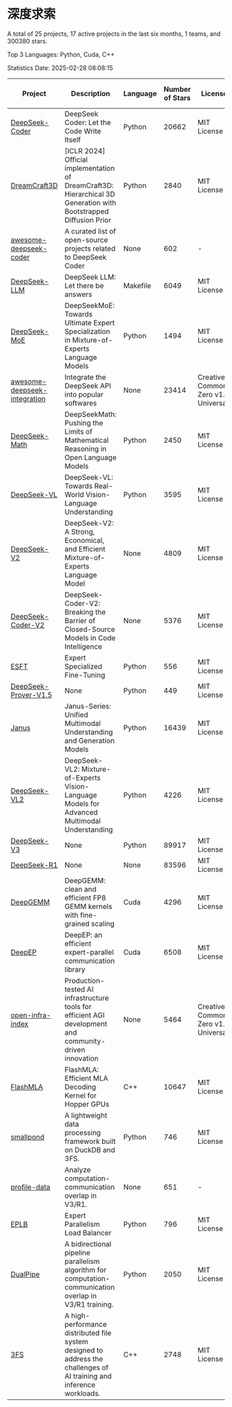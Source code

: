 # 深度求索

A total of 25 projects, 17 active projects in the last six months, 1 teams, and 300380 stars.

Top 3 Languages: Python, Cuda, C++

Statistics Date: 2025-02-28 08:08:15

| Project | Description | Language | Number of Stars | License | Creation Date | Last Updated Date | Last Pushed Date |
| --- | --- | --- | --- | --- | --- | --- | --- |
| [DeepSeek-Coder](https://github.com/deepseek-ai/DeepSeek-Coder) | DeepSeek Coder: Let the Code Write Itself | Python | 20662 | MIT License | 2023-10-20 | 2025-02-28 | 2024-05-21 |
| [DreamCraft3D](https://github.com/deepseek-ai/DreamCraft3D) | [ICLR 2024] Official implementation of DreamCraft3D: Hierarchical 3D Generation with Bootstrapped Diffusion Prior | Python | 2840 | MIT License | 2023-10-23 | 2025-02-28 | 2024-08-21 |
| [awesome-deepseek-coder](https://github.com/deepseek-ai/awesome-deepseek-coder) | A curated list of open-source projects related to DeepSeek Coder | None | 602 | - | 2023-11-06 | 2025-02-27 | 2024-04-03 |
| [DeepSeek-LLM](https://github.com/deepseek-ai/DeepSeek-LLM) | DeepSeek LLM: Let there be answers | Makefile | 6049 | MIT License | 2023-11-29 | 2025-02-28 | 2024-02-04 |
| [DeepSeek-MoE](https://github.com/deepseek-ai/DeepSeek-MoE) | DeepSeekMoE: Towards Ultimate Expert Specialization in Mixture-of-Experts Language Models | Python | 1494 | MIT License | 2024-01-02 | 2025-02-28 | 2024-01-16 |
| [awesome-deepseek-integration](https://github.com/deepseek-ai/awesome-deepseek-integration) | Integrate the DeepSeek API into popular softwares | None | 23414 | Creative Commons Zero v1.0 Universal | 2024-01-11 | 2025-02-28 | 2025-02-28 |
| [DeepSeek-Math](https://github.com/deepseek-ai/DeepSeek-Math) | DeepSeekMath: Pushing the Limits of Mathematical Reasoning in Open Language Models | Python | 2450 | MIT License | 2024-02-05 | 2025-02-28 | 2024-04-15 |
| [DeepSeek-VL](https://github.com/deepseek-ai/DeepSeek-VL) | DeepSeek-VL: Towards Real-World Vision-Language Understanding | Python | 3595 | MIT License | 2024-03-07 | 2025-02-28 | 2024-04-24 |
| [DeepSeek-V2](https://github.com/deepseek-ai/DeepSeek-V2) | DeepSeek-V2: A Strong, Economical, and Efficient Mixture-of-Experts Language Model | None | 4809 | MIT License | 2024-04-22 | 2025-02-28 | 2024-09-25 |
| [DeepSeek-Coder-V2](https://github.com/deepseek-ai/DeepSeek-Coder-V2) | DeepSeek-Coder-V2: Breaking the Barrier of Closed-Source Models in Code Intelligence | None | 5376 | MIT License | 2024-06-14 | 2025-02-28 | 2024-09-24 |
| [ESFT](https://github.com/deepseek-ai/ESFT) | Expert Specialized Fine-Tuning | Python | 556 | MIT License | 2024-07-04 | 2025-02-28 | 2024-09-22 |
| [DeepSeek-Prover-V1.5](https://github.com/deepseek-ai/DeepSeek-Prover-V1.5) | None | Python | 449 | MIT License | 2024-08-15 | 2025-02-28 | 2024-08-16 |
| [Janus](https://github.com/deepseek-ai/Janus) | Janus-Series: Unified Multimodal Understanding and Generation Models | Python | 16439 | MIT License | 2024-10-18 | 2025-02-28 | 2025-02-01 |
| [DeepSeek-VL2](https://github.com/deepseek-ai/DeepSeek-VL2) | DeepSeek-VL2: Mixture-of-Experts Vision-Language Models for Advanced Multimodal Understanding | Python | 4226 | MIT License | 2024-12-13 | 2025-02-28 | 2025-02-26 |
| [DeepSeek-V3](https://github.com/deepseek-ai/DeepSeek-V3) | None | Python | 89917 | MIT License | 2024-12-26 | 2025-02-28 | 2025-02-24 |
| [DeepSeek-R1](https://github.com/deepseek-ai/DeepSeek-R1) | None | None | 83596 | MIT License | 2025-01-20 | 2025-02-28 | 2025-02-24 |
| [DeepGEMM](https://github.com/deepseek-ai/DeepGEMM) | DeepGEMM: clean and efficient FP8 GEMM kernels with fine-grained scaling | Cuda | 4296 | MIT License | 2025-02-13 | 2025-02-28 | 2025-02-28 |
| [DeepEP](https://github.com/deepseek-ai/DeepEP) | DeepEP: an efficient expert-parallel communication library | Cuda | 6508 | MIT License | 2025-02-17 | 2025-02-28 | 2025-02-27 |
| [open-infra-index](https://github.com/deepseek-ai/open-infra-index) | Production-tested AI infrastructure tools for efficient AGI development and community-driven innovation | None | 5464 | Creative Commons Zero v1.0 Universal | 2025-02-21 | 2025-02-28 | 2025-02-28 |
| [FlashMLA](https://github.com/deepseek-ai/FlashMLA) | FlashMLA: Efficient MLA Decoding Kernel for Hopper GPUs | C++ | 10647 | MIT License | 2025-02-21 | 2025-02-28 | 2025-02-27 |
| [smallpond](https://github.com/deepseek-ai/smallpond) | A lightweight data processing framework built on DuckDB and 3FS. | Python | 746 | MIT License | 2025-02-24 | 2025-02-28 | 2025-02-27 |
| [profile-data](https://github.com/deepseek-ai/profile-data) | Analyze computation-communication overlap in V3/R1. | None | 651 | - | 2025-02-26 | 2025-02-28 | 2025-02-27 |
| [EPLB](https://github.com/deepseek-ai/EPLB) | Expert Parallelism Load Balancer | Python | 796 | MIT License | 2025-02-26 | 2025-02-28 | 2025-02-27 |
| [DualPipe](https://github.com/deepseek-ai/DualPipe) | A bidirectional pipeline parallelism algorithm for computation-communication overlap in V3/R1 training. | Python | 2050 | MIT License | 2025-02-26 | 2025-02-28 | 2025-02-27 |
| [3FS](https://github.com/deepseek-ai/3FS) |  A high-performance distributed file system designed to address the challenges of AI training and inference workloads.  | C++ | 2748 | MIT License | 2025-02-27 | 2025-02-28 | 2025-02-28 |
